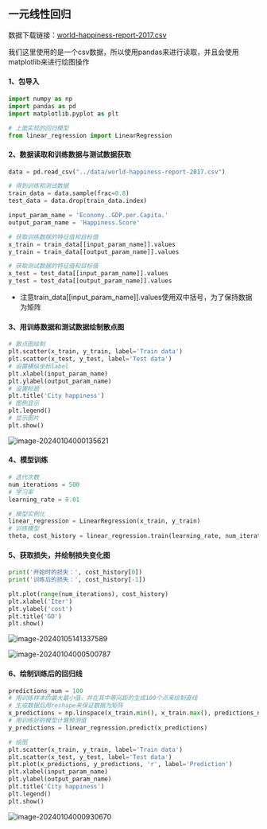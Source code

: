 ## 一元线性回归

数据下载链接：[world-happiness-report-2017.csv](https://github.com/monarch-beluga/Study-Code/blob/master/Python/MachineLearning/data/world-happiness-report-2017.csv)

我们这里使用的是一个csv数据，所以使用pandas来进行读取，并且会使用matplotlib来进行绘图操作

#### 1、包导入

```python
import numpy as np
import pandas as pd
import matplotlib.pyplot as plt

# 上面实现的回归模型
from linear_regression import LinearRegression
```

#### 2、数据读取和训练数据与测试数据获取

```python
data = pd.read_csv("../data/world-happiness-report-2017.csv")

# 得到训练和测试数据
train_data = data.sample(frac=0.8)
test_data = data.drop(train_data.index)

input_param_name = 'Economy..GDP.per.Capita.'
output_param_name = 'Happiness.Score'

# 获取训练数据的特征值和目标值
x_train = train_data[[input_param_name]].values
y_train = train_data[[output_param_name]].values

# 获取测试数据的特征值和目标值
x_test = test_data[[input_param_name]].values
y_test = test_data[[output_param_name]].values
```

- 注意train_data[[input_param_name]].values使用双中括号，为了保持数据为矩阵

#### 3、用训练数据和测试数据绘制散点图

```python
# 散点图绘制
plt.scatter(x_train, y_train, label='Train data')
plt.scatter(x_test, y_test, label='Test data')
# 设置横纵坐标label
plt.xlabel(input_param_name)
plt.ylabel(output_param_name)
# 设置标题
plt.title('City happiness')
# 图例显示
plt.legend()
# 显示图片
plt.show()
```

![image-20240104000135621](https://img2023.cnblogs.com/blog/2213660/202401/2213660-20240104000137296-1879836436.png)

#### 4、模型训练

```python
# 迭代次数
num_iterations = 500
# 学习率
learning_rate = 0.01

# 模型实例化
linear_regression = LinearRegression(x_train, y_train)
# 训练模型
theta, cost_history = linear_regression.train(learning_rate, num_iterations)
```

#### 5、获取损失，并绘制损失变化图

```python
print('开始时的损失：', cost_history[0])
print('训练后的损失：', cost_history[-1])

plt.plot(range(num_iterations), cost_history)
plt.xlabel('Iter')
plt.ylabel('cost')
plt.title('GD')
plt.show()
```

![image-20240105141337589](https://img2023.cnblogs.com/blog/2213660/202401/2213660-20240105141338750-302150077.png)

![image-20240104000500787](https://img2023.cnblogs.com/blog/2213660/202401/2213660-20240104000502414-48526338.png)

#### 6、绘制训练后的回归线

```python
predictions_num = 100
# 用训练样本的最大最小值，并在其中等间距的生成100个点来绘制直线
# 生成数据后用reshape来保证数据为矩阵
x_predictions = np.linspace(x_train.min(), x_train.max(), predictions_num).reshape(-1, 1)
# 用训练好的模型计算预测值
y_predictions = linear_regression.predict(x_predictions)

# 绘图
plt.scatter(x_train, y_train, label='Train data')
plt.scatter(x_test, y_test, label='Test data')
plt.plot(x_predictions, y_predictions, 'r', label='Prediction')
plt.xlabel(input_param_name)
plt.ylabel(output_param_name)
plt.title('City happiness')
plt.legend()
plt.show()
```

![image-20240104000930670](https://img2023.cnblogs.com/blog/2213660/202401/2213660-20240104000932322-1839154710.png)

